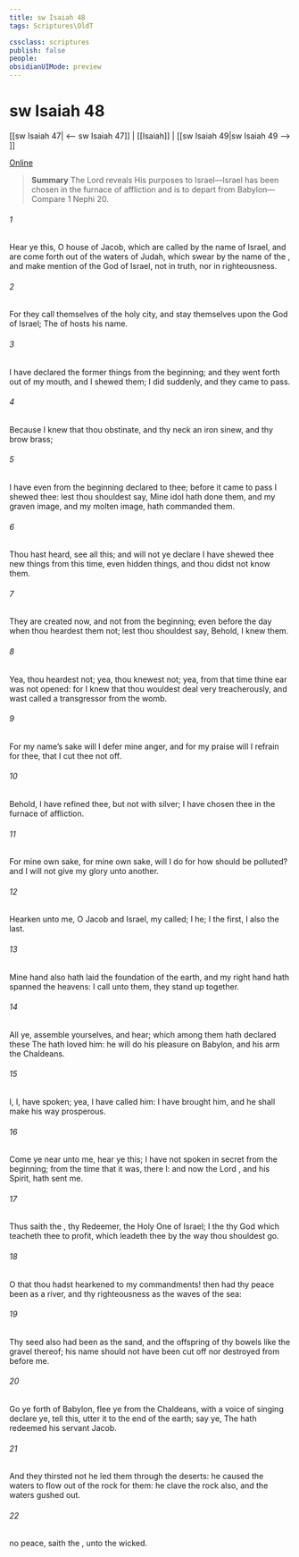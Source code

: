 ```yaml
---
title: sw Isaiah 48
tags: Scriptures\OldT

cssclass: scriptures
publish: false
people:
obsidianUIMode: preview
---
```


# sw Isaiah 48
[[sw Isaiah 47| <-- sw Isaiah 47]] | [[Isaiah]] | [[sw Isaiah 49|sw Isaiah 49 --> ]]

[Online](https://churchofjesuschrist.org/study/scriptures/ot/isa/48?lang=eng)

> __Summary__
The Lord reveals His purposes to Israel—Israel has been chosen in the furnace of affliction and is to depart from Babylon—Compare 1 Nephi 20.

###### 1 
Hear ye this, O house of Jacob, which are called by the name of Israel, and are come forth out of the waters of Judah, which swear by the name of the , and make mention of the God of Israel,  not in truth, nor in righteousness.

###### 2 
For they call themselves of the holy city, and stay themselves upon the God of Israel; The  of hosts  his name.

###### 3 
I have declared the former things from the beginning; and they went forth out of my mouth, and I shewed them; I did  suddenly, and they came to pass.

###### 4 
Because I knew that thou  obstinate, and thy neck  an iron sinew, and thy brow brass;

###### 5 
I have even from the beginning declared  to thee; before it came to pass I shewed  thee: lest thou shouldest say, Mine idol hath done them, and my graven image, and my molten image, hath commanded them.

###### 6 
Thou hast heard, see all this; and will not ye declare  I have shewed thee new things from this time, even hidden things, and thou didst not know them.

###### 7 
They are created now, and not from the beginning; even before the day when thou heardest them not; lest thou shouldest say, Behold, I knew them.

###### 8 
Yea, thou heardest not; yea, thou knewest not; yea, from that time  thine ear was not opened: for I knew that thou wouldest deal very treacherously, and wast called a transgressor from the womb.

###### 9 
For my name’s sake will I defer mine anger, and for my praise will I refrain for thee, that I cut thee not off.

###### 10 
Behold, I have refined thee, but not with silver; I have chosen thee in the furnace of affliction.

###### 11 
For mine own sake,  for mine own sake, will I do  for how should  be polluted? and I will not give my glory unto another.

###### 12 
Hearken unto me, O Jacob and Israel, my called; I  he; I  the first, I also  the last.

###### 13 
Mine hand also hath laid the foundation of the earth, and my right hand hath spanned the heavens:  I call unto them, they stand up together.

###### 14 
All ye, assemble yourselves, and hear; which among them hath declared these  The  hath loved him: he will do his pleasure on Babylon, and his arm  the Chaldeans.

###### 15 
I,  I, have spoken; yea, I have called him: I have brought him, and he shall make his way prosperous.

###### 16 
Come ye near unto me, hear ye this; I have not spoken in secret from the beginning; from the time that it was, there  I: and now the Lord , and his Spirit, hath sent me.

###### 17 
Thus saith the , thy Redeemer, the Holy One of Israel; I  the  thy God which teacheth thee to profit, which leadeth thee by the way  thou shouldest go.

###### 18 
O that thou hadst hearkened to my commandments! then had thy peace been as a river, and thy righteousness as the waves of the sea:

###### 19 
Thy seed also had been as the sand, and the offspring of thy bowels like the gravel thereof; his name should not have been cut off nor destroyed from before me.

###### 20 
Go ye forth of Babylon, flee ye from the Chaldeans, with a voice of singing declare ye, tell this, utter it  to the end of the earth; say ye, The  hath redeemed his servant Jacob.

###### 21 
And they thirsted not  he led them through the deserts: he caused the waters to flow out of the rock for them: he clave the rock also, and the waters gushed out.

###### 22 
 no peace, saith the , unto the wicked.

